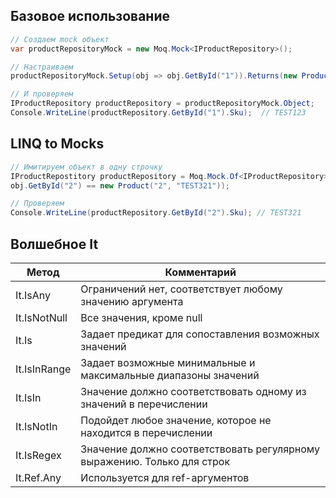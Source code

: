 ## Базовое использование

```C#
// Создаем mock объект
var productRepositoryMock = new Moq.Mock<IProductRepository>();

// Настраиваем
productRepositoryMock.Setup(obj => obj.GetById("1")).Returns(new Product("1", "TEST123"));

// И проверяем
IProductRepository productRepository = productRepositoryMock.Object;
Console.WriteLine(productRepository.GetById("1").Sku);  // TEST123
```

## LINQ to Mocks
```C#
// Имитируем объект в одну строчку
IProductRepostitory productRepository = Moq.Mock.Of<IProductRepository>(obj => obj.GetById("1") == new Product("1", "TEST123") && 
obj.GetById("2") == new Product("2", "TEST321"));

// Проверяем
Console.WriteLine(productRepository.GetById("2").Sku); // TEST321
```
## Волшебное It

| Метод | Комментарий |
| ---- | ---- |
| It.IsAny | Ограничений нет, соответствует любому значению аргумента |
| It.IsNotNull | Все значения, кроме null |
| It.Is | Задает предикат для сопоставления возможных значений |
| It.IsInRange | Задает возможные минимальные и максимальные диапазоны значений |
| It.IsIn | Значение должно соответствовать одному из значений в перечислении |
| It.IsNotIn | Подойдет любое значение, которое не находится в перечислении |
| It.IsRegex | Значение должно соответствовать регулярному выражению. Только для строк |
| It.Ref.Any | Используется для ref-аргументов |